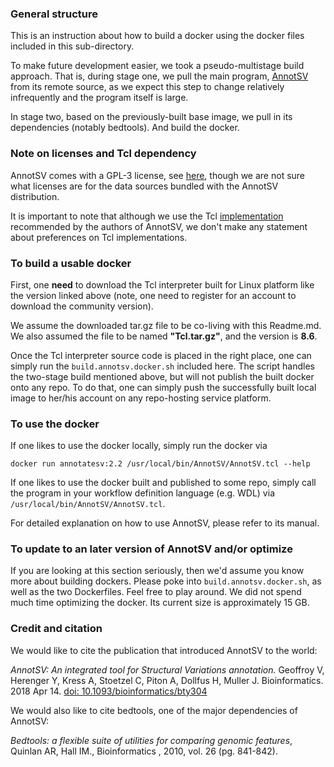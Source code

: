 ### General structure 

This is an instruction about how to build a docker using the docker files included in this sub-directory.

To make future development easier, we took a pseudo-multistage build approach. That is, during stage one, we pull the main program, [AnnotSV](https://lbgi.fr/AnnotSV/) from its remote source, as we expect this step to change relatively infrequently and the program itself is large.

In stage two, based on the previously-built base image, we pull in its dependencies (notably bedtools). And build the docker.

### Note on licenses and Tcl dependency

AnnotSV comes with a GPL-3 license, see [here](https://lbgi.fr/AnnotSV/downloads), though we are not sure what licenses are for the data sources bundled with the AnnotSV distribution.

It is important to note that although we use the Tcl [implementation](https://www.activestate.com/products/activetcl/downloads/) recommended by the authors of AnnotSV, we don't make any statement about preferences on Tcl implementations.

### To build a usable docker

First, one **need** to download the Tcl interpreter built for Linux platform like the version linked above (note, one need to register for an account to download the community version).

We assume the downloaded tar.gz file to be co-living with this Readme.md. We also assumed the file to be named **"Tcl.tar.gz"**, and the version is **8.6**.

Once the Tcl interpreter source code is placed in the right place, one can simply run the `build.annotsv.docker.sh` included here.
The script handles the two-stage build mentioned above, but will not publish the built docker onto any repo. To do that, one can simply push the successfully built local image to her/his account on any repo-hosting service platform.

### To use the docker

If one likes to use the docker locally, simply run the docker via 

```
docker run annotatesv:2.2 /usr/local/bin/AnnotSV/AnnotSV.tcl --help
```
If one likes to use the docker built and published to some repo, simply call the program in your workflow definition language (e.g. WDL) via `/usr/local/bin/AnnotSV/AnnotSV.tcl`.

For detailed explanation on how to use AnnotSV, please refer to its manual.

### To update to an later version of AnnotSV and/or optimize

If you are looking at this section seriously, then we'd assume you know more about building dockers. Please poke into `build.annotsv.docker.sh`, as well as the two Dockerfiles. Feel free to play around. We did not spend much time optimizing the docker. Its current size is approximately 15 GB.

### Credit and citation

We would like to cite the publication that introduced AnnotSV to the world:

_AnnotSV: An integrated tool for Structural Variations annotation._ Geoffroy V, Herenger Y, Kress A, Stoetzel C, Piton A, Dollfus H, Muller J.
Bioinformatics. 2018 Apr 14. [doi: 10.1093/bioinformatics/bty304](https://academic.oup.com/bioinformatics/article/34/20/3572/4970516#122443255)

We would also like to cite bedtools, one of the major dependencies of AnnotSV:

_Bedtools: a flexible suite of utilities for comparing genomic features_, Quinlan AR,  Hall IM., Bioinformatics , 2010, vol. 26 (pg. 841-842).